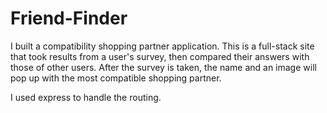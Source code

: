 # Friend-Finder

I built a compatibility shopping partner application.  This is a full-stack site that took results from a user's survey, then compared their answers with those of other users.  After the survey is taken, the name and an image will pop up with the most compatible shopping partner.

I used express to handle the routing.